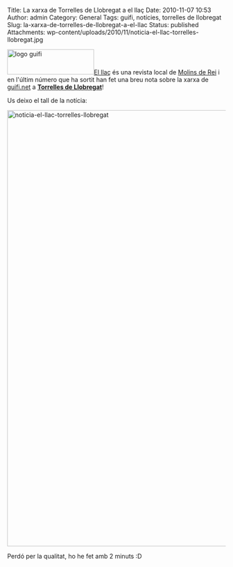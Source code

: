 Title: La xarxa de Torrelles de Llobregat a el llaç
Date: 2010-11-07 10:53
Author: admin
Category: General
Tags: guifi, notícies, torrelles de llobregat
Slug: la-xarxa-de-torrelles-de-llobregat-a-el-llac
Status: published
Attachments: wp-content/uploads/2010/11/noticia-el-llac-torrelles-llobregat.jpg

[<img src="http://gil.badall.net/wp-content/uploads/2007/10/logo-guifi.png" title="logo guifi" class="alignright size-full wp-image-220" width="200" height="58" />](http://gil.badall.net/wp-content/uploads/2007/10/logo-guifi.png)[El llaç](http://www.elllac.cat/ "Pàgina web de la revista local de Molins de Rei el llaç") és una revista local de [Molins de Rei](http://ca.wikipedia.org/wiki/Molins_de_Rei "Article de la wikipedia anglesa sobre Molins de Rei") i en l'últim número que ha sortit han fet una breu nota sobre la xarxa de [guifi.net](http://guifi.net "Pàgina web del projecte guifi.net") a [**Torrelles de Llobregat**](http://guifi.net/torrellesll "Pàgina web de l'estat actual de la xarxa guifi.net a Torrellesde Llobregat")!

Us deixo el tall de la notícia:

[<img src="{static}wp-content/uploads/2010/11/noticia-el-llac-torrelles-llobregat.jpg" title="noticia-el-llac-torrelles-llobregat" class="aligncenter size-full wp-image-1107" width="572" height="1003" />]({static}wp-content/uploads/2010/11/noticia-el-llac-torrelles-llobregat.jpg)

Perdó per la qualitat, ho he fet amb 2 minuts :D
